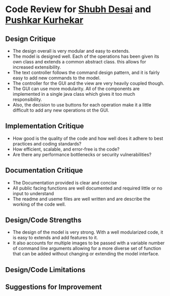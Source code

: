 # Code Review for [Shubh Desai](mailto:desai.shu@northeastern.edu) and [Pushkar Kurhekar](mailto:kurhekar.p@northeastern.edu)

## Design Critique

- The design overall is very modular and easy to extends.
- The model is designed well. Each of the operations has been given its own class and extends a
  common
  abstract class. this allows for increased extensibility.
- The text controller follows the command design pattern, and it is fairly easy to add new commands
  to the model.
- The controller for the GUI and the view are very heavily coupled though.
- The GUI can use more modularity. All of the components are implemented in a single java class
  which gives it too much responsibility.
- Also, the decision to use buttons for each operation make it a little difficult to add any new
  operations ot the GUI.

## Implementation Critique

- How good is the quality of the code and how well does it adhere to best practices and coding
  standards?
- How efficient, scalable, and error-free is the code?
- Are there any performance bottlenecks or security vulnerabilities?

## Documentation Critique

- The Documentation provided is clear and concise
- All public facing functions are well documented and required little or no input to understand
- The readme and useme files are well written and are describe the working of the code well.

## Design/Code Strengths

- The design of the model is very strong. With a well modularized code, it is easy to extends and
  add features to it.
- It also accounts for multiple images to be passed with a variable number of command line arguments
  allowing for a more diverse set of function that can be added without changing or extending the
  model interface.

## Design/Code Limitations



## Suggestions for Improvement


